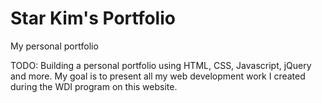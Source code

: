 # Star Kim's Portfolio

My personal portfolio

TODO: Building a personal portfolio using HTML, CSS, Javascript, jQuery and more. My goal is to present all my web development work I created during the WDI program on this website. 
